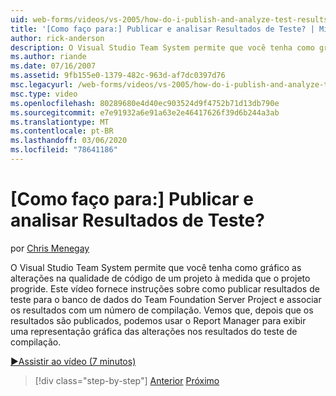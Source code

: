 ```yaml
---
uid: web-forms/videos/vs-2005/how-do-i-publish-and-analyze-test-results
title: '[Como faço para:] Publicar e analisar Resultados de Teste? | Microsoft Docs'
author: rick-anderson
description: O Visual Studio Team System permite que você tenha como gráfico as alterações na qualidade de código de um projeto à medida que o projeto progride. Este vídeo fornece instruções sobre como publ...
ms.author: riande
ms.date: 07/16/2007
ms.assetid: 9fb155e0-1379-482c-963d-af7dc0397d76
msc.legacyurl: /web-forms/videos/vs-2005/how-do-i-publish-and-analyze-test-results
msc.type: video
ms.openlocfilehash: 80289680e4d40ec903524d9f4752b71d13db790e
ms.sourcegitcommit: e7e91932a6e91a63e2e46417626f39d6b244a3ab
ms.translationtype: MT
ms.contentlocale: pt-BR
ms.lasthandoff: 03/06/2020
ms.locfileid: "78641186"
---
```

# <a name="how-do-i-publish-and-analyze-test-results"></a>[Como faço para:] Publicar e analisar Resultados de Teste?

por [Chris Menegay](https://twitter.com/CMenegay)

O Visual Studio Team System permite que você tenha como gráfico as alterações na qualidade de código de um projeto à medida que o projeto progride. Este vídeo fornece instruções sobre como publicar resultados de teste para o banco de dados do Team Foundation Server Project e associar os resultados com um número de compilação. Vemos que, depois que os resultados são publicados, podemos usar o Report Manager para exibir uma representação gráfica das alterações nos resultados do teste de compilação.

[&#9654;Assistir ao vídeo (7 minutos)](https://channel9.msdn.com/Blogs/ASP-NET-Site-Videos/how-do-i-publish-and-analyze-test-results)

> [!div class="step-by-step"]
> [Anterior](how-do-i-use-generic-tests.md)
> [Próximo](how-do-i-discover-application-changes-prior-to-deployment.md)
